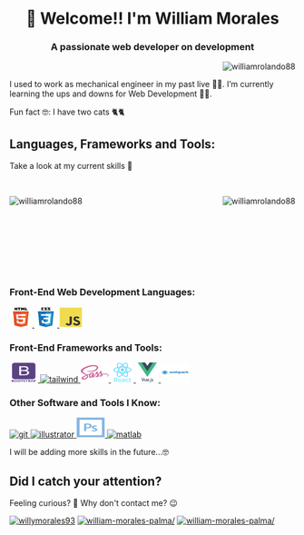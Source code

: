 <h1 align="center">👋 Welcome!! I'm William Morales</h1>
<h3 align="center">A passionate web developer on development</h3>

<p align="right"> <img src="https://komarev.com/ghpvc/?username=williamrolando88&label=Profile%20views&color=0e75b6&style=plastic" alt="williamrolando88" /> </p>

I used to work as mechanical engineer in my past live 👨‍🔧. I’m currently learning the ups and downs for Web Development 👨‍💻.

Fun fact 🤓: I have two cats 🐈🐈

## Languages, Frameworks and Tools:

Take a look at my current skills 🔎

<br />

<p align="center">
  <img align="left" src="https://github-readme-stats.vercel.app/api/top-langs?username=williamrolando88&show_icons=true&theme=dark&locale=en&layout=compact" alt="williamrolando88" height="150"/>
<img align="right" src="https://github-readme-streak-stats.herokuapp.com/?user=williamrolando88&theme=dark" alt="williamrolando88" 
    height="150"/>
</p>

<br />
<br />
<br />
<br />
<br />
<br />
<br />
<br />

### Front-End Web Development Languages:

<a href="https://www.w3.org/html/" target="_blank" rel="noreferrer">
  <img
    src="https://raw.githubusercontent.com/devicons/devicon/master/icons/html5/html5-original-wordmark.svg"
    alt="html5"
    width="40"
    height="35"
  />
</a>
<a href="https://www.w3schools.com/css/" target="_blank" rel="noreferrer">
  <img
    src="https://raw.githubusercontent.com/devicons/devicon/master/icons/css3/css3-original-wordmark.svg"
    alt="css3"
    width="40"
    height="35"
  />
</a>
<a
  href="https://developer.mozilla.org/en-US/docs/Web/JavaScript"
  target="_blank"
  rel="noreferrer"
>
  <img
    src="https://raw.githubusercontent.com/devicons/devicon/master/icons/javascript/javascript-original.svg"
    alt="javascript"
    width="40"
    height="35"
  />
</a>

<br />

### Front-End Frameworks and Tools:

<a href="https://getbootstrap.com" target="_blank" rel="noreferrer">
  <img
    src="https://raw.githubusercontent.com/devicons/devicon/master/icons/bootstrap/bootstrap-plain-wordmark.svg"
    alt="bootstrap"
    width="50"
    height="35"
  />
</a>
<a href="https://tailwindcss.com/" target="_blank" rel="noreferrer">
  <img
    src="https://www.vectorlogo.zone/logos/tailwindcss/tailwindcss-icon.svg"
    alt="tailwind"
    width="40"
    height="35"
  />
</a>
<a href="https://sass-lang.com" target="_blank" rel="noreferrer">
  <img
    src="https://raw.githubusercontent.com/devicons/devicon/master/icons/sass/sass-original.svg"
    alt="sass"
    width="50"
    height="35"
  />
</a>
<a href="https://reactjs.org/" target="_blank" rel="noreferrer">
  <img
    src="https://raw.githubusercontent.com/devicons/devicon/master/icons/react/react-original-wordmark.svg"
    alt="react"
    width="40"
    height="35"
  />
</a>
<a href="https://vuejs.org/" target="_blank" rel="noreferrer">
  <img
    src="https://raw.githubusercontent.com/devicons/devicon/master/icons/vuejs/vuejs-original-wordmark.svg"
    alt="vuejs"
    width="40"
    height="35"
  />
</a>
<a href="https://webpack.js.org" target="_blank" rel="noreferrer">
  <img
    src="https://raw.githubusercontent.com/devicons/devicon/d00d0969292a6569d45b06d3f350f463a0107b0d/icons/webpack/webpack-original-wordmark.svg"
    alt="webpack"
    width="50"
    height="35"
  />
</a>

<br />

### Other Software and Tools I Know:

<a href="https://git-scm.com/" target="_blank" rel="noreferrer">
  <img
    src="https://www.vectorlogo.zone/logos/git-scm/git-scm-icon.svg"
    alt="git"
    width="50"
    height="35"
  />
</a>
<a
  href="https://www.adobe.com/in/products/illustrator.html"
  target="_blank"
  rel="noreferrer"
>
  <img
    src="https://www.vectorlogo.zone/logos/adobe_illustrator/adobe_illustrator-icon.svg"
    alt="illustrator"
    width="35"
    height="35"
  />
</a>
<a href="https://www.photoshop.com/en" target="_blank" rel="noreferrer">
  <img
    src="https://raw.githubusercontent.com/devicons/devicon/master/icons/photoshop/photoshop-line.svg"
    alt="photoshop"
    width="50"
    height="35"
  />
</a>
<a href="https://www.mathworks.com/" target="_blank" rel="noreferrer">
  <img
    src="https://upload.wikimedia.org/wikipedia/commons/2/21/Matlab_Logo.png"
    alt="matlab"
    width="50"
    height="35"
  />
</a>

<br/>

I will be adding more skills in the future...🤓

<!-- ## title

<br />

<img src="https://github-readme-stats.vercel.app/api?username=williamrolando88&show_icons=true&theme=dark&locale=en" alt="williamrolando88" />

<br /> -->

## Did I catch your attention?

Feeling curious? 🤔 Why don't contact me? 😉

<a href="https://twitter.com/willymorales93" target="blank"><img src="https://raw.githubusercontent.com/rahuldkjain/github-profile-readme-generator/master/src/images/icons/Social/twitter.svg" alt="willymorales93" height="30" width="30"/></a>
<a href="https://linkedin.com/in/william-morales-palma/" target="blank"><img src="https://raw.githubusercontent.com/rahuldkjain/github-profile-readme-generator/master/src/images/icons/Social/linked-in-alt.svg" alt="william-morales-palma/" height="30" width="60"/></a>
<a href="mailto:william.rolando88@hotmail.com?subject=Want%20to%20contact" target="_blank"><img src="https://upload.wikimedia.org/wikipedia/commons/thumb/e/ec/Circle-icons-mail.svg/1024px-Circle-icons-mail.svg.png" alt="william-morales-palma/" height="30" width="30"/></a>
